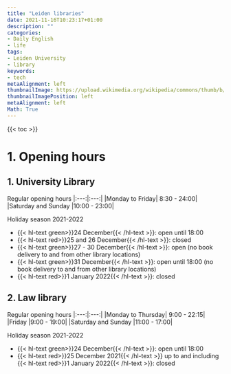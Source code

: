 ```yaml
---
title: "Leiden libraries"
date: 2021-11-16T10:23:17+01:00
description: ""
categories:
- Daily English
- life
tags:
- Leiden University
- library
keywords:
- tech
metaAlignment: left
thumbnailImage: https://upload.wikimedia.org/wikipedia/commons/thumb/b/b0/UniversiteitLeidenLogo.svg/1200px-UniversiteitLeidenLogo.svg.png
thumbnailImagePosition: left
metaAlignment: left
Math: True
---
```

<!--more-->
{{< toc >}}
# 1. Opening hours

## 1. University Library

Regular opening hours
|:---:|:---:|
|Monday to Friday| 8:30 - 24:00|
|Saturday and Sunday |10:00 - 23:00|

Holiday season 2021-2022
* {{< hl-text green>}}24 December{{< /hl-text >}}: open until 18:00
* {{< hl-text red>}}25 and 26 December{{< /hl-text >}}: closed
* {{< hl-text green>}}27 - 30 December{{< /hl-text >}}: open (no book delivery to and from other library locations)
* {{< hl-text green>}}31 December{{< /hl-text >}}: open until 18:00 (no book delivery to and from other library locations)
* {{< hl-text red>}}1 January 2022{{< /hl-text >}}: closed

## 2. Law library
Regular opening hours
|:---:|:---:|
|Monday to Thursday| 9:00 - 22:15|
|Friday |9:00 - 19:00|
|Saturday and Sunday |11:00 - 17:00|

Holiday season 2021-2022
* {{< hl-text green>}}24 December{{< /hl-text >}}: open until 18:00
* {{< hl-text red>}}25 December 2021{{< /hl-text >}} up to and including {{< hl-text red>}}1 January 2022{{< /hl-text >}}: closed
